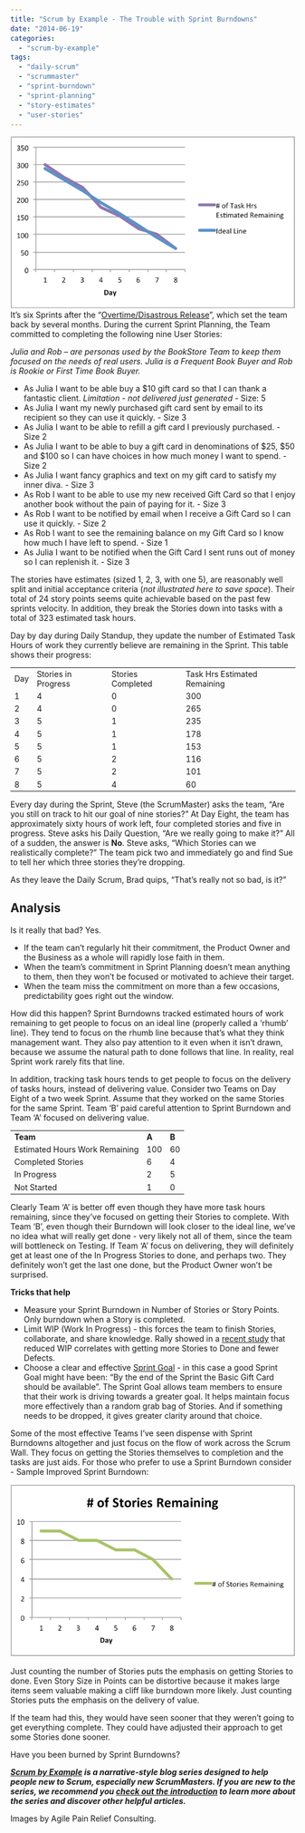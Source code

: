 ```yaml
---
title: "Scrum by Example - The Trouble with Sprint Burndowns"
date: "2014-06-19"
categories: 
  - "scrum-by-example"
tags: 
  - "daily-scrum"
  - "scrummaster"
  - "sprint-burndown"
  - "sprint-planning"
  - "story-estimates"
  - "user-stories"
---
```


![SprintBurndownEstimateHrsRemaining](images/SprintBurndownEstimateHrsRemaining.png)It’s six Sprints after the “[Overtime/Disastrous Release](/blog/scrummaster-tales-overtime-on-a-scrum-team-is-an-unhealthy-sign.html)”, which set the team back by several months. During the current Sprint Planning, the Team committed to completing the following nine User Stories:

_Julia and Rob – are personas used by the BookStore Team to keep them focused on the needs of real users. Julia is a Frequent Book Buyer and Rob is Rookie or First Time Book Buyer._

- As Julia I want to be able buy a $10 gift card so that I can thank a fantastic client. _Limitation - not delivered just generated -_ Size: 5
- As Julia I want my newly purchased gift card sent by email to its recipient so they can use it quickly. - Size 3
- As Julia I want to be able to refill a gift card I previously purchased. - Size 2
- As Julia I want to be able to buy a gift card in denominations of $25, $50 and $100 so I can have choices in how much money I want to spend. - Size 2
- As Julia I want fancy graphics and text on my gift card to satisfy my inner diva. - Size 3
- As Rob I want to be able to use my new received Gift Card so that I enjoy another book without the pain of paying for it. - Size 3
- As Rob I want to be notified by email when I receive a Gift Card so I can use it quickly. - Size 2
- As Rob I want to see the remaining balance on my Gift Card so I know how much I have left to spend. - Size 1
- As Julia I want to be notified when the Gift Card I sent runs out of money so I can replenish it. - Size 3

The stories have estimates (sized 1, 2, 3, with one 5), are reasonably well split and initial acceptance criteria (_not illustrated here to save space_). Their total of 24 story points seems quite achievable based on the past few sprints velocity. In addition, they break the Stories down into tasks with a total of 323 estimated task hours.

Day by day during Daily Standup, they update the number of Estimated Task Hours of work they currently believe are remaining in the Sprint. This table shows their progress:

<table class="postTable"><tbody><tr><td>Day</td><td>Stories in Progress</td><td>Stories Completed</td><td>Task Hrs Estimated Remaining</td></tr><tr><td>1</td><td>4</td><td>0</td><td>300</td></tr><tr><td>2</td><td>4</td><td>0</td><td>265</td></tr><tr><td>3</td><td>5</td><td>1</td><td>235</td></tr><tr><td>4</td><td>5</td><td>1</td><td>178</td></tr><tr><td>5</td><td>5</td><td>1</td><td>153</td></tr><tr><td>6</td><td>5</td><td>2</td><td>116</td></tr><tr><td>7</td><td>5</td><td>2</td><td>101</td></tr><tr><td>8</td><td>5</td><td>4</td><td>60</td></tr></tbody></table>

Every day during the Sprint, Steve (the ScrumMaster) asks the team, “Are you still on track to hit our goal of nine stories?” At Day Eight, the team has approximately sixty hours of work left, four completed stories and five in progress. Steve asks his Daily Question, “Are we really going to make it?” All of a sudden, the answer is **No**. Steve asks, “Which Stories can we realistically complete?” The team pick two and immediately go and find Sue to tell her which three stories they’re dropping.

As they leave the Daily Scrum, Brad quips, “That’s really not so bad, is it?”

## Analysis

Is it really that bad? Yes.

- If the team can’t regularly hit their commitment, the Product Owner and the Business as a whole will rapidly lose faith in them.
- When the team’s commitment in Sprint Planning doesn’t mean anything to them, then they won’t be focused or motivated to achieve their target.
- When the team miss the commitment on more than a few occasions, predictability goes right out the window.

How did this happen? Sprint Burndowns tracked estimated hours of work remaining to get people to focus on an ideal line (properly called a ‘rhumb’ line). They tend to focus on the rhumb line because that’s what they think management want. They also pay attention to it even when it isn’t drawn, because we assume the natural path to done follows that line. In reality, real Sprint work rarely fits that line.

In addition, tracking task hours tends to get people to focus on the delivery of tasks hours, instead of delivering value. Consider two Teams on Day Eight of a two week Sprint. Assume that they worked on the same Stories for the same Sprint. Team ‘B’ paid careful attention to Sprint Burndown and Team ‘A’ focused on delivering value.

<table><tbody><tr><td><strong>Team</strong></td><td><strong>A</strong></td><td><strong>B</strong></td></tr><tr><td>Estimated Hours Work Remaining</td><td>100</td><td>60</td></tr><tr><td>Completed Stories</td><td>6</td><td>4</td></tr><tr><td>In Progress</td><td>2</td><td>5</td></tr><tr><td>Not Started</td><td>1</td><td>0</td></tr></tbody></table>

Clearly Team ‘A’ is better off even though they have more task hours remaining, since they’ve focused on getting their Stories to complete. With Team ‘B’, even though their Burndown will look closer to the ideal line, we’ve no idea what will really get done - very likely not all of them, since the team will bottleneck on Testing. If Team ‘A’ focus on delivering, they will definitely get at least one of the In Progress Stories to done, and perhaps two. They definitely won’t get the last one done, but the Product Owner won’t be surprised.

**Tricks that help**

- Measure your Sprint Burndown in Number of Stories or Story Points. Only burndown when a Story is completed.
- Limit WIP (Work In Progress) - this forces the team to finish Stories, collaborate, and share knowledge. Rally showed in a [recent study](/blog/stable-teams-really-do-matter.html) that reduced WIP correlates with getting more Stories to Done and fewer Defects.
- Choose a clear and effective [Sprint Goal](https://www.romanpichler.com/blog/sprint-goal-template/) - in this case a good Sprint Goal might have been: “By the end of the Sprint the Basic Gift Card should be available”. The Sprint Goal allows team members to ensure that their work is driving towards a greater goal. It helps maintain focus more effectively than a random grab bag of Stories. And if something needs to be dropped, it gives greater clarity around that choice.

Some of the most effective Teams I’ve seen dispense with Sprint Burndowns altogether and just focus on the flow of work across the Scrum Wall. They focus on getting the Stories themselves to completion and the tasks are just aids. For those who prefer to use a Sprint Burndown consider - Sample Improved Sprint Burndown:

![Sprint Burndown Number of Stories Remaining](images/SprintBurndownNumberStoriesRemaining.png)

Just counting the number of Stories puts the emphasis on getting Stories to done. Even Story Size in Points can be distortive because it makes large items seem valuable making a cliff like burndown more likely. Just counting Stories puts the emphasis on the delivery of value.

If the team had this, they would have seen sooner that they weren’t going to get everything complete. They could have adjusted their approach to get some Stories done sooner.

Have you been burned by Sprint Burndowns?

_**[Scrum by Example](/blog/category/scrum-by-example) is a narrative-style blog series designed to help people new to Scrum, especially new ScrumMasters. If you are new to the series, we recommend you [check out the introduction](/blog/scrum-by-example.html) to learn more about the series and discover other helpful articles.**_

Images by Agile Pain Relief Consulting.
